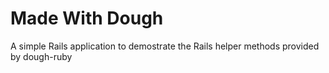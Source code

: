 # Made With Dough

A simple Rails application to demostrate the Rails helper methods provided by dough-ruby
